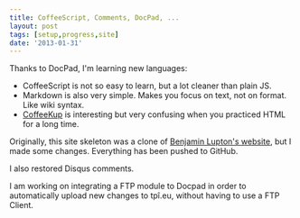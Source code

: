 ```yaml
---
title: CoffeeScript, Comments, DocPad, ...
layout: post
tags: [setup,progress,site]
date: '2013-01-31'
---
```


Thanks to DocPad, I'm learning new languages:

- CoffeeScript is not so easy to learn, but a lot cleaner than plain JS.
- Markdown is also very simple. Makes you focus on text, not on format. Like wiki syntax.
- [CoffeeKup](http://coffeekup.org/) is interesting but very confusing when you practiced HTML for a long time.

Originally, this site skeleton was a clone of [Benjamin Lupton's website](BaLupton.com), but I made some changes.
Everything has been pushed to GitHub.

I also restored Disqus comments.

I am working on integrating a FTP module to Docpad in order to automatically upload new changes to tpî.eu, without having to use a FTP Client.